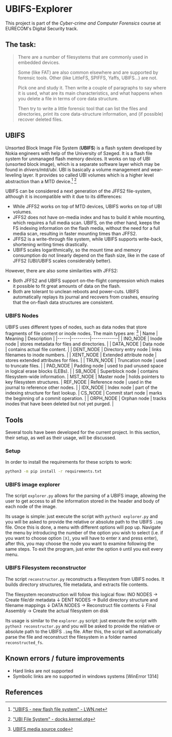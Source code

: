 # UBIFS-Explorer

This project is part of the *Cyber-crime and Computer Forensics* course at EURECOM's Digital Security track.

## The task:
>There are a number of filesystems that are commonly used in embedded devices.
>
>Some (like FAT) are also common elsewhere and are supported by forensic tools. Other (like LittleFS, SPIFFS, Yaffs, UBIFS...) are not.
>
>Pick one and study it. Then write a couple of paragraphs to say where it is used, what are its main characteristics, and what happens when you delete a file in terms of core data structure. 
>
>Then try to write a little forensic tool that can list the files and directories, print its core data-structure information, and (if possible) recover deleted files.

## UBIFS

Unsorted Block Image File System (**UBIFS**) is a flash system developed by Nokia engineers with help of the University of Szeged. It is a flash file system for unmanaged flash memory devices. It works on top of UBI (unsorted block image), which is a separate software layer which may be found in *drivers/mtd/ubi*.  UBI is basically a volume management and wear-leveling layer. It provides so called UBI volumes which is a higher level abstraction than a MTD device.[^1] [^2]

UBIFS can be considered a next generation of the JFFS2 file-system, although it is incompatible with it due to its differences:
* While JFFS2 works on top of MTD devices, UBIFS works on top of UBI volumes.
* JFFS2 does not have on-media index and has to build it while mounting, which requires a full media scan. UBIFS, on the other hand, keeps the FS indexing information on the flash media, without the need for a full media scan, resulting in faster mounting times than JFFS2.
* JFFS2 is a write-through file system, while UBIFS supports write-back, shortening writing times drastically.
* UBIFS scales logarithmically, so the mount time and memory consumption do not linearly depend on the flash size, like in the case of JFFS2 (UBI/UBIFS scales considerably better).

However, there are also some similarities with JFFS2:
* Both JFFS2 and UBIFS support on-the-flight compression which makes it possible to fit great amounts of data on the flash.
* Both are tolerant to unclean reboots and power-cuts. UBIFS automatically replays its journal and recovers from crashes, ensuring that the on-flash data structures are consistent.

### UBIFS Nodes
UBIFS uses different types of nodes, such as data nodes that store fragments of file content or inode nodes. The main types are: [^3]
| Name | Meaning | Description |
|------|---------|-------------|
| INO_NODE | Inode node | stores metadata for files and directories. | 
| DATA_NODE | Data node | contains actual file content. |
| DENT_NODE | Directory entry node | links filenames to inode numbers. |
| XENT_NODE | Extended attribute node | stores extended attributes for files. |
| TRUN_NODE | Truncation node | used to truncate files. |
| PAD_NODE | Padding node | used to pad unused space in logical erase blocks (LEBs). |
| SB_NODE | Superblock node | contains filesystem-wide information.
| MST_NODE | Master node | holds pointers to key filesystem structures.
| REF_NODE | Reference node | used in the journal to reference other nodes. |
| IDX_NODE | Index node | part of the indexing structure for fast lookup.
| CS_NODE | Commit start node | marks the beginning of a commit operation. |
| ORPH_NODE | Orphan node | tracks inodes that have been deleted but not yet purged. |

## Tools
Several tools have been developed for the current project. In this section, their setup, as well as their usage, will be discussed.

### Setup
In order to install the requirements for these scripts to work:
```bash
python3 -m pip install -r requirements.txt
```

### UBIFS image explorer
The script `explorer.py` allows for the parsing of a UBIFS image, allowing the user to get access to all the information stored in the header and body of each node of the image.

Its usage is simple: just execute the script with `python3 explorer.py` and you will be asked to provide the relative or absolute path to the UBIFS `.img` file. Once this is done, a menu with different options will pop up. Navigate the menu by introducing the number of the option you wish to select (i.e. if you want to choose option `[X]`, you will have to enter `X` and press enter), after this, you may choose the node you want to examine following the same steps. To exit the program, just enter the option `0` until you exit every menu.

### UBIFS Filesystem reconstructor

The script `reconstructor.py` reconstructs a filesystem from UBIFS nodes.
It builds directory structures, file metadata, and extracts file contents.

The filesystem reconstruction will follow this logical flow:
    INO NODES   → Create file/dir metadata
        ↓
    DENT NODES  → Build directory structure and filename mappings
        ↓
    DATA NODES  → Reconstruct file contents
        ↓
    Final Assembly → Create the actual filesystem on disk

Its usage is similar to the `explorer.py` script: just execute the script with `python3 reconstructor.py` and you will be asked to provide the relative or absolute path to the UBIFS `.img` file. After this, the script will automatically parse the file and reconstruct the filesystem in a folder named `reconstructed_fs`.

## Known errors / future improvements
* Hard links are not supported
* Symbolic links are no supported in windows systems [WinError 1314]

## References
[^1]: ["UBIFS - new flash file system" - LWN.net](https://lwn.net/Articles/275706/)

[^2]: ["UBI File System" - docks.kernel.otg](https://docs.kernel.org/5.15/filesystems/ubifs.html)

[^3]: [UBIFS media source code](https://elixir.bootlin.com/linux/v6.15/source/fs/ubifs/ubifs-media.h)